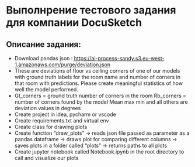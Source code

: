 # Выполнрение тестового задания для компании DocuSketch
## Описание задания:
- Download pandas json :
https://ai-process-sandy.s3.eu-west-1.amazonaws.com/purge/deviation.json
- These are deviations of floor vs ceiling corners of one of our models with ground truth labels
for the room name and number of corners in that room with predictions. Please create
meaningful statistics of how well the model performed.
- Gt_corners = ground truth number of corners in the room
Rb_corners = number of corners found by the model
Mean max min and all others are deviation values in degrees
- Create project in idea, pycharm or vscode
- Create requirements.txt and virtual env
- Create class for drawing plots
- Create function “draw_plots”
→ reads json file passed as parameter as a pandas dataframe
→ draws plot for comparing different columns
→ saves plots in a folder called “plots”
→ returns paths to all plots
- Create jupyter notebook called Notebook.ipynb in the root directory to call and visualize our
plots

